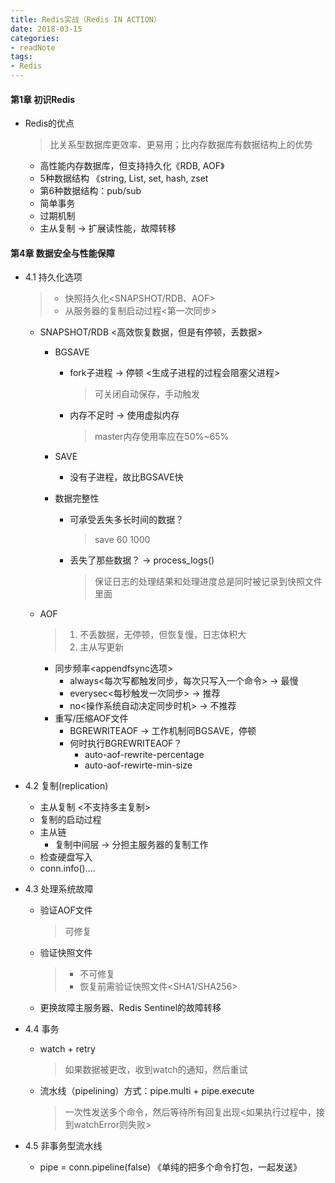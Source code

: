 ```yaml
---
title: Redis实战（Redis IN ACTION）
date: 2018-03-15
categories: 
- readNote
tags:
- Redis
---
```

#### 第1章 初识Redis
* Redis的优点
    >比关系型数据库更效率、更易用；比内存数据库有数据结构上的优势
    
    * 高性能内存数据库，但支持持久化《RDB, AOF》
    * 5种数据结构 《string, List, set, hash, zset
    * 第6种数据结构：pub/sub
    * 简单事务
    * 过期机制
    * 主从复制 -> 扩展读性能，故障转移
<!--more-->
#### 第4章 数据安全与性能保障
* 4.1 持久化选项
    >* 快照持久化<SNAPSHOT/RDB、AOF>
    >* 从服务器的复制启动过程<第一次同步>
    
    * SNAPSHOT/RDB <高效恢复数据，但是有停顿，丢数据>
        * BGSAVE
            * fork子进程 -> 停顿 <生成子进程的过程会阻塞父进程>
              >可关闭自动保存，手动触发
              
            * 内存不足时 -> 使用虚拟内存
                >master内存使用率应在50%~65%
                
        * SAVE
            * 没有子进程，故比BGSAVE快
        * 数据完整性
            * 可承受丢失多长时间的数据？
                >save 60 1000
                
            * 丢失了那些数据？ -> process_logs()
                >保证日志的处理结果和处理进度总是同时被记录到快照文件里面
                
    * AOF 
        >1. 不丢数据，无停顿，但恢复慢，日志体积大
        >2. 主从写更新
        
        * 同步频率<appendfsync选项>
            * always<每次写都触发同步，每次只写入一个命令> -> 最慢
            * everysec<每秒触发一次同步> -> 推荐
            * no<操作系统自动决定同步时机> -> 不推荐
        * 重写/压缩AOF文件
            * BGREWRITEAOF -> 工作机制同BGSAVE，停顿
            * 何时执行BGREWRITEAOF？
                * auto-aof-rewrite-percentage
                * auto-aof-rewirte-min-size
* 4.2 复制(replication)
    * 主从复制 <不支持多主复制>
    * 复制的启动过程
    * 主从链
        * 复制中间层 -> 分担主服务器的复制工作
    * 检查硬盘写入
    * conn.info()….
* 4.3 处理系统故障
    * 验证AOF文件
        >可修复
    * 验证快照文件
        >* 不可修复
        >* 恢复前需验证快照文件<SHA1/SHA256>
    * 更换故障主服务器、Redis Sentinel的故障转移
* 4.4 事务
    * watch + retry
        >如果数据被更改，收到watch的通知，然后重试
    * 流水线（pipelining）方式：pipe.multi + pipe.execute
        >一次性发送多个命令，然后等待所有回复出现<如果执行过程中，接到watchError则失败>
* 4.5 非事务型流水线
    * pipe = conn.pipeline(false)   《单纯的把多个命令打包，一起发送》